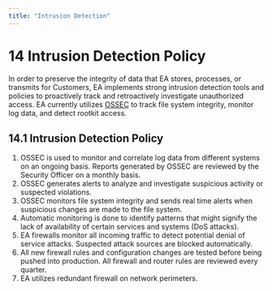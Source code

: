```yaml
---
title: "Intrusion Detection"
---
```

# ​14​ Intrusion Detection Policy
In order to preserve the integrity of data that EA stores, processes, or transmits for Customers, EA implements strong intrusion detection tools and policies to proactively track and retroactively investigate unauthorized access. EA currently utilizes [OSSEC](http://www.ossec.net/) to track file system integrity, monitor log data, and detect rootkit access.

## ​14.1​ Intrusion Detection Policy
1. OSSEC is used to monitor and correlate log data from different systems on an ongoing basis. Reports generated by OSSEC are reviewed by the Security Officer on a monthly basis.
1. OSSEC generates alerts to analyze and investigate suspicious activity or suspected violations.
1. OSSEC monitors file system integrity and sends real time alerts when suspicious changes are made to the file system.
1. Automatic monitoring is done to identify patterns that might signify the lack of availability of certain services and systems (DoS attacks).
1. EA firewalls monitor all incoming traffic to detect potential denial of service attacks. Suspected attack sources are blocked automatically.
1. All new firewall rules and configuration changes are tested before being pushed into production. All firewall and router rules are reviewed every quarter.
1. EA utilizes redundant firewall on network perimeters.